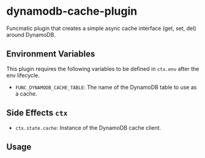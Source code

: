 # dynamodb-cache-plugin

Funcmatic plugin that creates a simple async cache interface (get, set, del) around DynamoDB.

## Environment Variables

This plugin requires the following variables to be defined in `ctx.env` after the env lifecycle.

- `FUNC_DYNAMODB_CACHE_TABLE`: The name of the DynamoDB table to use as a cache.

## Side Effects `ctx` 

- `ctx.state.cache`: Instance of the DynamoDB cache client.

## Usage

